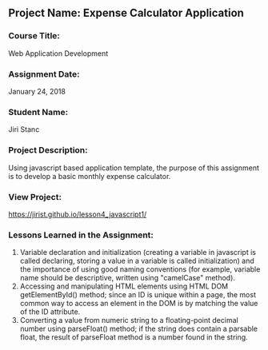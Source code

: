 ## Project Name:  Expense Calculator Application

### Course Title:
Web Application Development

### Assignment Date:  
January 24, 2018

### Student Name:  
Jiri Stanc

### Project Description:
Using javascript based application template, the purpose of this assignment is to develop a basic monthly expense calculator.

### View Project:
https://jirist.github.io/lesson4_javascript1/

### Lessons Learned in the Assignment:
1. Variable declaration and initialization (creating a variable in javascript is called declaring, storing a value in a variable is called initialization) and the importance of using good naming conventions (for example, variable name should be descriptive, written using "camelCase" method).
2. Accessing and manipulating HTML elements using HTML DOM getElementById() method; since an ID is unique within a page, the most common way to access an element in the DOM is by matching the value of the ID attribute.
3. Converting a value from numeric string to a floating-point decimal number using parseFloat() method; if the string does contain a parsable float, the result of parseFloat method is a number found in the string.



